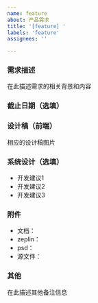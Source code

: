 ```yaml
---
name: feature
about: 产品需求
title: '[feature] '
labels: 'feature'
assignees: ''

---
```


### 需求描述

在此描述需求的相关背景和内容

### 截止日期（选填）

### 设计稿（前端）

相应的设计稿图片

### 系统设计（选填）

* 开发建议1
* 开发建议2
* 开发建议3

### 附件

* 文档：
* zeplin：
* psd：
* 源文件：

### 其他

在此描述其他备注信息
